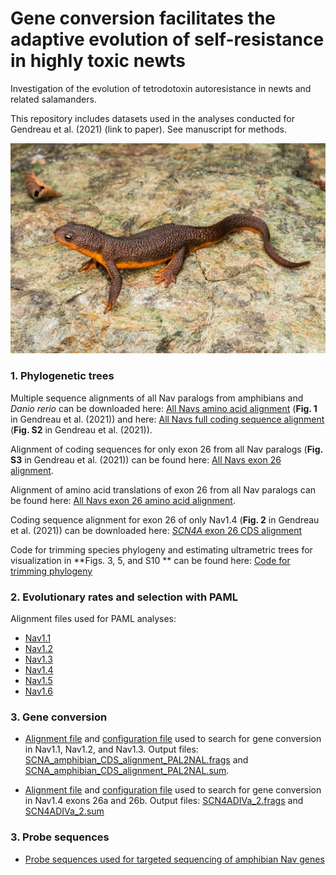 # Gene conversion facilitates the adaptive evolution of self-resistance in highly toxic newts


Investigation of the evolution of tetrodotoxin autoresistance in newts and related salamanders.

This repository includes datasets used in the analyses conducted for Gendreau et al. (2021) (link to paper). See manuscript for methods.



![Taricha torosa](Taricha_torosa.jpeg)







### 1. Phylogenetic trees

Multiple sequence alignments of all Nav paralogs from amphibians and *Danio rerio* can be downloaded here: [All Navs amino acid alignment](SCNA_protein_alignment_RAxML_Tree.fasta) (**Fig. 1** in Gendreau et al. (2021)) and here: [All Navs full coding sequence alignment](SCN_CDS_alignment_RAxML_Tree.fasta) (**Fig. S2** in Gendreau et al. (2021)).

Alignment of coding sequences for only exon 26 from all Nav paralogs (**Fig. S3** in Gendreau et al. (2021)) can be found here: [All Navs exon 26 alignment](Exon_26_all_SCNAs.fasta).

Alignment of amino acid translations of exon 26 from all Nav paralogs can be found here: [All Navs exon 26 amino acid alignment](Exon26_all_SCNAs_amino_acid.fasta).

Coding sequence alignment for exon 26 of only Nav1.4 (**Fig. 2** in Gendreau et al. (2021)) can be downloaded here: [*SCN4A* exon 26 CDS alignment](SCN4A_exon26_RAxML_Tree.fasta)

Code for trimming species phylogeny and estimating ultrametric trees for visualization in **Figs. 3, 5, and S10 ** can be found here: [Code for trimming phylogeny](amphibian_time_tree.R)


### 2. Evolutionary rates and selection with PAML

Alignment files used for PAML analyses:
* [Nav1.1](SCN1A_CDS_alignment.fasta)
* [Nav1.2](SCN2A_CDS_alignment.fasta)
* [Nav1.3](SCN3A_CDS_alignment.fasta)
* [Nav1.4](SCN4A_CDS_alignment.fasta)
* [Nav1.5](SCN5A_CDS_alignment.fasta)
* [Nav1.6](SCN8A_CDS_alignment.fasta)


### 3. Gene conversion

* [Alignment file](SCNA_amphibian_CDS_alignment_geneconv.fasta) and [configuration file](Geneconv_config_SCN1A-2A-3A.cfg) used to search for gene conversion in Nav1.1, Nav1.2, and Nav1.3. Output files: [SCNA_amphibian_CDS_alignment_PAL2NAL.frags](SCNA_amphibian_CDS_alignment_PAL2NAL.frags) and [SCNA_amphibian_CDS_alignment_PAL2NAL.sum](SCNA_amphibian_CDS_alignment_PAL2NAL.sum).

* [Alignment file](SCN4A_exon_26_alignment_geneconv.fasta) and [configuration file](Geneconv_config_SCN4A.cfg) used to search for gene conversion in Nav1.4 exons 26a and 26b. Output files: [SCN4ADIVa_2.frags](SCN4ADIVa_2.frags) and [SCN4ADIVa_2.sum](SCN4ADIVa_2.sum)


### 3. Probe sequences

* [Probe sequences used for targeted sequencing of amphibian Nav genes](Amphibian_SCN_probes.txt)


